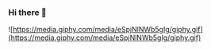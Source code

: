 ### Hi there 👋

![https://media.giphy.com/media/eSpjNlNWb5gIg/giphy.gif](https://media.giphy.com/media/eSpjNlNWb5gIg/giphy.gif)

<!--
**BZHugs/BZHugs** is a ✨ _special_ ✨ repository because its `README.md` (this file) appears on your GitHub profile.

Here are some ideas to get you started:

- 🔭 I’m currently working on ...
- 🌱 I’m currently learning ...
- 👯 I’m looking to collaborate on ...
- 🤔 I’m looking for help with ...
- 💬 Ask me about ...
- 📫 How to reach me: ...
- 😄 Pronouns: ...
- ⚡ Fun fact: ...
-->

